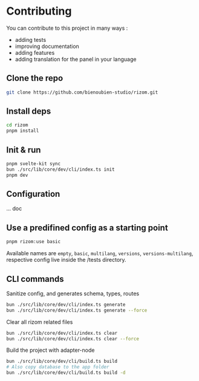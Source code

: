 # Contributing

You can contribute to this project in many ways :
- adding tests
- improving documentation
- adding features
- adding translation for the panel in your language

## Clone the repo

```bash
git clone https://github.com/bienoubien-studio/rizom.git
```

## Install deps
```bash
cd rizom
pnpm install
```

## Init & run
```bash
pnpm svelte-kit sync
bun ./src/lib/core/dev/cli/index.ts init
pnpm dev
```

## Configuration
... doc

## Use a predifined config as a starting point
```bash
pnpm rizom:use basic
```
Available names are `empty`, `basic`, `multilang`, `versions`, `versions-multilang`, respective config live inside the /tests directory.

## CLI commands
Sanitize config, and generates schema, types, routes
```bash
bun ./src/lib/core/dev/cli/index.ts generate
bun ./src/lib/core/dev/cli/index.ts generate --force
```

Clear all rizom related files
```bash
bun ./src/lib/core/dev/cli/index.ts clear
bun ./src/lib/core/dev/cli/index.ts clear --force
```

Build the project with adapter-node
```bash
bun ./src/lib/core/dev/cli/build.ts build
# Also copy database to the app folder
bun ./src/lib/core/dev/cli/build.ts build -d
```
